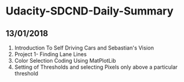 # Udacity-SDCND-Daily-Summary

## 13/01/2018
1. Introduction To Self Driving Cars and Sebastian's Vision
2. Project 1- Finding Lane Lines
3. Color Selection Coding Using MatPlotLib
4. Setting of Thresholds and selecting Pixels only above a particular threshold
